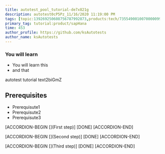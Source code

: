 ```yaml
---
title: autotest_pool_tutorial-de7x821g
description: autotest0cP5Pz_11/16/2020 11:19:00 PM
tags: [topic:139269250608756787992873,products:tech/73554900100700000996,tutorial:experience/advanced]
primary_tag: tutorial:product/sapHana
time: 453
author_profile: https://github.com/ksAutotests
author_name: ksAutotests
---
```

### You will learn
- You will learn this
- and that

autotest tutorial text2biGmZ

## Prerequisites
- Prerequisute1
- Prerequisute2
- Prerequisute3

[ACCORDION-BEGIN [](First step)]
[DONE]
[ACCORDION-END]

[ACCORDION-BEGIN [](Second step)]
[DONE]
[ACCORDION-END]

[ACCORDION-BEGIN [](Third step)]
[DONE]
[ACCORDION-END]

